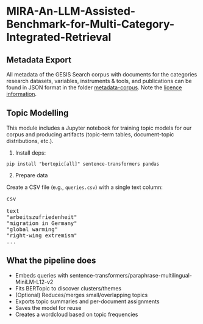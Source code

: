 # MIRA-An-LLM-Assisted-Benchmark-for-Multi-Category-Integrated-Retrieval

## Metadata Export
All metadata of the GESIS Search corpus with documents for the categories research datasets, variables, instruments & tools, and publications can be found in JSON format in the folder [metadata-corpus](metadata-corpus). Note the [licence information](metadata-corpus/license.txt).

## Topic Modelling

This module includes a Jupyter notebook for training topic models for our corpus and producing artifacts (topic-term tables, document-topic distributions, etc.).

1) Install deps:

`pip install "bertopic[all]" sentence-transformers pandas`


2) Prepare data

Create a CSV file (e.g., `queries.csv`) with a single text column:

<pre>csv 

text
"arbeitszufriedenheit"
"migration in Germany"
"global warming"
"right-wing extremism"
...
</pre>


## What the pipeline does
- Embeds queries with sentence-transformers/paraphrase-multilingual-MiniLM-L12-v2
- Fits BERTopic to discover clusters/themes
- (Optional) Reduces/merges small/overlapping topics
- Exports topic summaries and per-document assignments
- Saves the model for reuse
- Creates a wordcloud based on topic frequencies